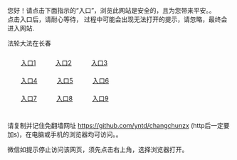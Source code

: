 您好！请点击下面指示的“入口”，浏览此网站是安全的，且为您带来平安。。 <br/>
点击入口后，请耐心等待， 过程中可能会出现无法打开的提示，请忽略，最终会进入网站. </br>

法轮大法在长春<br/>
<div style="padding:10px"><a style="margin:20px" target="_blank" href="https://dwahvwnfdowyn.cloudfront.net/2Qpsp?mdtpwn" id="ccLink1" rel="nofollow">入口1</a> <a target="_blank" style="margin:20px" href="https://d1gy7vl7nyz9f4.cloudfront.net/2Qpsp?wjhss" id="ccLink2" rel="nofollow">入口2</a> <a style="margin:20px" target="_blank" href="https://d1sclvlea30w29.cloudfront.net/2Qpsp?iiuqszvx" id="ccLink3" rel="nofollow">入口3</a></div>

<div style="padding:10px" ><a style="margin:20px" target="_blank" href="https://dwahvwnfdowyn.cloudfront.net/2Qpsp?mdtpwn" id="ccLink4" rel="nofollow">入口4</a> <a style="margin:20px" href="https://d1gy7vl7nyz9f4.cloudfront.net/2Qpsp?wjhss" target="_blank" id="ccLink5" rel="nofollow">入口5</a> <a style="margin:20px" href="https://d1sclvlea30w29.cloudfront.net/2Qpsp?iiuqszvx" target="_blank" id="ccLink6" rel="nofollow">入口6</a></div>

<div style="padding:10px"><a style="margin:20px" target="_blank" href="https://dwahvwnfdowyn.cloudfront.net/2Qpsp?mdtpwn" id="ccLink7" rel="nofollow">入口7</a> <a style="margin:20px" href="https://d1gy7vl7nyz9f4.cloudfront.net/2Qpsp?wjhss" target="_blank" id="ccLink8" rel="nofollow">入口8</a> <a style="margin:20px" target="_blank" href="https://d1sclvlea30w29.cloudfront.net/2Qpsp?iiuqszvx" id="ccLink9" rel="nofollow">入口9</a></div>

<br/>



请复制并记住免翻墙网址 https://github.com/yntd/changchunzx (http后一定要加s)，在电脑或手机的浏览器均可访问。。<br/>

微信如提示停止访问该网页，须先点击右上角，选择浏览器打开。
